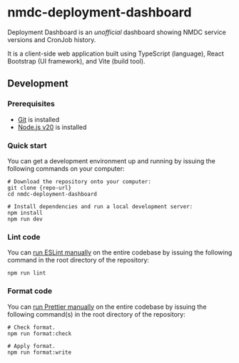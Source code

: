 # nmdc-deployment-dashboard

Deployment Dashboard is an _unofficial_ dashboard showing NMDC service versions and CronJob history.

It is a client-side web application built using TypeScript (language), React Bootstrap (UI framework),
and Vite (build tool).

## Development

### Prerequisites

- [Git](https://git-scm.com/) is installed
- [Node.js v20](https://nodejs.org/en/download) is installed

### Quick start

You can get a development environment up and running by issuing the following commands on your computer:

```
# Download the repository onto your computer:
git clone {repo-url}
cd nmdc-deployment-dashboard

# Install dependencies and run a local development server:
npm install
npm run dev
```

### Lint code

You can [run ESLint manually](https://eslint.org/docs/latest/use/command-line-interface) on the entire codebase by
issuing the following command in the root directory of the repository:

```shell
npm run lint
```

### Format code

You can [run Prettier manually](https://prettier.io/docs/en/cli) on the entire codebase by
issuing the following command(s) in the root directory of the repository:

```shell
# Check format.
npm run format:check

# Apply format.
npm run format:write
```

